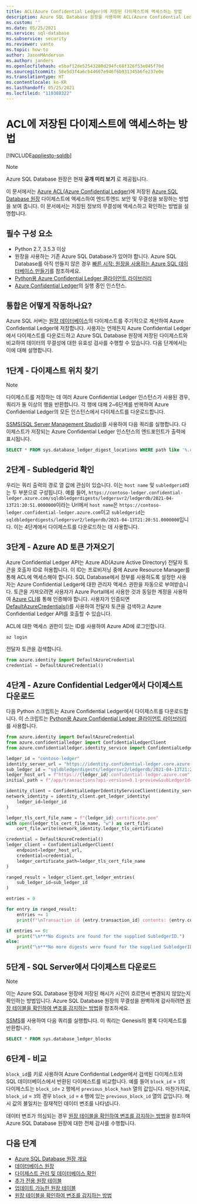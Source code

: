 ```yaml
---
title: ACL(Azure Confidential Ledger)에 저장된 다이제스트에 액세스하는 방법
description: Azure SQL Database 원장을 사용하여 ACL(Azure Confidential Ledger)에 저장된 다이제스트에 액세스하는 방법
ms.custom: ''
ms.date: 05/25/2021
ms.service: sql-database
ms.subservice: security
ms.reviewer: vanto
ms.topic: how-to
author: JasonMAnderson
ms.author: janders
ms.openlocfilehash: e5baf12de52543280d294fc68f326f53e045f70d
ms.sourcegitcommit: 58e5d3f4a6cb44607e946f6b931345b6fe237e0e
ms.translationtype: HT
ms.contentlocale: ko-KR
ms.lasthandoff: 05/25/2021
ms.locfileid: "110388322"
---
```

# <a name="how-to-access-the-digests-stored-in-acl"></a>ACL에 저장된 다이제스트에 액세스하는 방법

[!INCLUDE[appliesto-sqldb](../includes/appliesto-sqldb.md)]

> [!NOTE]
> Azure SQL Database 원장은 현재 **공개 미리 보기** 로 제공됩니다.

이 문서에서는 [Azure ACL(Azure Confidential Ledger)](/azure/confidential-ledger/)에 저장된 [Azure SQL Database 원장](ledger-overview.md) 다이제스트에 액세스하여 엔드투엔드 보안 및 무결성을 보장하는 방법을 보여 줍니다. 이 문서에서는 저장된 정보의 무결성에 액세스하고 확인하는 방법을 설명합니다.

## <a name="prerequisites"></a>필수 구성 요소

- Python 2.7, 3.5.3 이상
- 원장을 사용하는 기존 Azure SQL Database가 있어야 합니다. Azure SQL Database를 아직 만들지 않은 경우 [빠른 시작: 원장을 사용하는 Azure SQL 데이터베이스 만들기](ledger-create-a-single-database-with-ledger-enabled.md)를 참조하세요.
- [Python용 Azure Confidential Ledger 클라이언트 라이브러리](https://github.com/Azure/azure-sdk-for-python/blob/b42651ae4791aca8c9fbe282832b81badf798aa9/sdk/confidentialledger/azure-confidentialledger/README.md#create-a-client)
- [Azure Confidential Ledger](/azure/confidential-ledger/)의 실행 중인 인스턴스.

## <a name="how-does-the-integration-work"></a>통합은 어떻게 작동하나요?

Azure SQL 서버는 [원장 데이터베이스](ledger-overview.md#ledger-database)의 다이제스트를 주기적으로 계산하여 Azure Confidential Ledger에 저장합니다. 사용자는 언제든지 Azure Confidential Ledger에서 다이제스트를 다운로드하고 Azure SQL Database 원장에 저장된 다이제스트와 비교하여 데이터의 무결성에 대한 유효성 검사를 수행할 수 있습니다. 다음 단계에서는 이에 대해 설명합니다.

## <a name="step-1---find-the-digest-location"></a>1단계 - 다이제스트 위치 찾기

> [!NOTE]
> 다이제스트를 저장하는 데 여러 Azure Confidential Ledger 인스턴스가 사용된 경우, 쿼리가 둘 이상의 행을 반환합니다. 각 행에 대해 2~6단계를 반복하여 Azure Confidential Ledger의 모든 인스턴스에서 다이제스트를 다운로드합니다.

[SSMS(SQL Server Management Studio)](/sql/ssms/download-sql-server-management-studio-ssms)를 사용하여 다음 쿼리를 실행합니다. 다이제스트가 저장되는 Azure Confidential Ledger 인스턴스의 엔드포인트가 출력에 표시됩니다.

```sql
SELECT * FROM sys.database_ledger_digest_locations WHERE path like '%.confidential-ledger.azure.com%
```

## <a name="step-2---determine-the-subledgerid"></a>2단계 - Subledgerid 확인

우리는 쿼리 출력의 경로 열 값에 관심이 있습니다. 이는 `host name` 및 `subledgerid`라는 두 부분으로 구성됩니다. 예를 들어, `https://contoso-ledger.confidential-ledger.azure.com/sqldbledgerdigests/ledgersvr2/ledgerdb/2021-04-13T21:20:51.0000000`이라는 Url에서 `host name`은 `https://contoso-ledger.confidential-ledger.azure.com`이고 `subledgerid`는 `sqldbledgerdigests/ledgersvr2/ledgerdb/2021-04-13T21:20:51.0000000`입니다. 이는 4단계에서 다이제스트를 다운로드하는 데 사용합니다.

## <a name="step-3---obtain-an-azure-ad-token"></a>3단계 - Azure AD 토큰 가져오기

Azure Confidential Ledger API는 Azure AD(Azure Active Directory) 전달자 토큰을 호출자 ID로 허용합니다. 이 ID는 프로비저닝 중에 Azure Resource Manager를 통해 ACL에 액세스해야 합니다. SQL Database에서 장부를 사용하도록 설정한 사용자는 Azure Confidential Ledger에 대한 관리자 액세스 권한을 자동으로 부여받습니다. 토큰을 가져오려면 사용자가 Azure Portal에서 사용한 것과 동일한 계정을 사용하여 [Azure CLI](/cli/azure/install-azure-cli)를 통해 인증해야 합니다. 사용자가 인증되면 [DefaultAzureCredentials()](/dotnet/api/azure.identity.defaultazurecredential)를 사용하여 전달자 토큰을 검색하고 Azure Confidential Ledger API를 호출할 수 있습니다.

ACL에 대한 액세스 권한이 있는 ID를 사용하여 Azure AD에 로그인합니다.

```azure-cli
az login
```

전달자 토큰을 검색합니다.

```python
from azure.identity import DefaultAzureCredential
credential = DefaultAzureCredential()
```

## <a name="step-4---download-the-digests-from-azure-confidential-ledger"></a>4단계 - Azure Confidential Ledger에서 다이제스트 다운로드

다음 Python 스크립트는 Azure Confidential Ledger에서 다이제스트를 다운로드합니다. 이 스크립트는 [Python용 Azure Confidential Ledger 클라이언트 라이브러리](https://github.com/Azure/azure-sdk-for-python/blob/b42651ae4791aca8c9fbe282832b81badf798aa9/sdk/confidentialledger/azure-confidentialledger/README.md#create-a-client)를 사용합니다.

```python
from azure.identity import DefaultAzureCredential
from azure.confidentialledger import ConfidentialLedgerClient
from azure.confidentialledger.identity_service import ConfidentialLedgerIdentityServiceClient

ledger_id = "contoso-ledger"
identity_server_url = "https://identity.confidential-ledger.core.azure.com"
sub_ledger_id = "sqldbledgerdigests/ledgersvr2/ledgerdb/2021-04-13T21:20:51.0000000"
ledger_host_url = f"https://{ledger_id}.confidential-ledger.azure.com"
initial_path = f"/app/transactions?api-version=0.1-preview&subLedgerId={sub_ledger_id}"

identity_client = ConfidentialLedgerIdentityServiceClient(identity_server_url)
network_identity = identity_client.get_ledger_identity(
    ledger_id=ledger_id
)

ledger_tls_cert_file_name = f"{ledger_id}_certificate.pem"
with open(ledger_tls_cert_file_name, "w") as cert_file:
    cert_file.write(network_identity.ledger_tls_certificate)

credential = DefaultAzureCredential()
ledger_client = ConfidentialLedgerClient(
    endpoint=ledger_host_url, 
    credential=credential,
    ledger_certificate_path=ledger_tls_cert_file_name
)

ranged_result = ledger_client.get_ledger_entries(
    sub_ledger_id=sub_ledger_id
)

entries = 0

for entry in ranged_result:
    entries += 1
    print(f"\nTransaction id {entry.transaction_id} contents: {entry.contents}")

if entries == 0:
    print("\n***No digests are found for the supplied SubledgerID.")
else:
    print("\n***No more digests were found for the supplied SubledgerID.")
```

## <a name="step-5---download-the-digests-from-the-sql-server"></a>5단계 - SQL Server에서 다이제스트 다운로드

> [!NOTE]
> 이는 Azure SQL Database 원장에 저장된 해시가 시간이 흐르면서 변경되지 않았는지 확인하는 방법입니다. Azure SQL Database 원장의 무결성을 완벽하게 감사하려면 [원장 테이블을 확인하여 변조를 감지하는 방법](ledger-verify-database.md)을 참조하세요.

[SSMS](/sql/ssms/download-sql-server-management-studio-ssms)를 사용하여 다음 쿼리를 실행합니다. 이 쿼리는 Genesis의 블록 다이제스트를 반환합니다.

```sql
SELECT * FROM sys.database_ledger_blocks
```

## <a name="step-6---comparison"></a>6단계 - 비교

`block_id`를 키로 사용하여 Azure Confidential Ledger에서 검색된 다이제스트와 SQL 데이터베이스에서 반환된 다이제스트를 비교합니다. 예를 들어 `block_id` = `1`의 다이제스트는 `block_id`= `2` 행에서 `previous_block_hash` 열의 값입니다. 마찬가지로, `block_id` = `3`의 경우 `block_id` = `4` 행에 있는 `previous_block_id` 열의 값입니다. 해시 값의 불일치는 잠재적인 데이터 변조를 나타냅니다.

데이터 변조가 의심되는 경우 [원장 테이블을 확인하여 변조를 감지하는 방법](ledger-verify-database.md)을 참조하여 Azure SQL Database 원장에 대한 전체 감사를 수행합니다.

## <a name="next-steps"></a>다음 단계

- [Azure SQL Database 원장 개요](ledger-overview.md)
- [데이터베이스 원장](ledger-database-ledger.md)
- [다이제스트 관리 및 데이터베이스 확인](ledger-digest-management-and-database-verification.md)
- [추가 전용 원장 테이블](ledger-append-only-ledger-tables.md)
- [업데이트 가능한 원장 테이블](ledger-updatable-ledger-tables.md)
- [원장 테이블을 확인하여 변조를 감지하는 방법](ledger-verify-database.md)